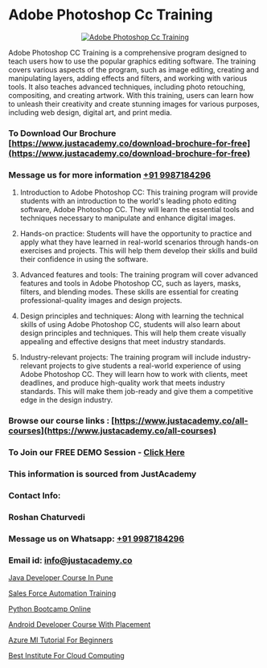 # Adobe Photoshop Cc Training

<p align="center">
  <a href="https://justacademy.co/course-detail/photoshop-training">
    <img src="https://justacademy.co/storage2/course_image/1676637576_course_image.webp" alt="Adobe Photoshop Cc Training">
  </a>
</p>


Adobe Photoshop CC Training is a comprehensive program designed to teach users how to use the popular graphics editing software. The training covers various aspects of the program, such as image editing, creating and manipulating layers, adding effects and filters, and working with various tools. It also teaches advanced techniques, including photo retouching, compositing, and creating artwork. With this training, users can learn how to unleash their creativity and create stunning images for various purposes, including web design, digital art, and print media. 
### To Download Our Brochure [https://www.justacademy.co/download-brochure-for-free](https://www.justacademy.co/download-brochure-for-free)
### Message us for more information [+91 9987184296](https://api.whatsapp.com/send?phone=919987184296)
1) Introduction to Adobe Photoshop CC: This training program will provide students with an introduction to the world's leading photo editing software, Adobe Photoshop CC. They will learn the essential tools and techniques necessary to manipulate and enhance digital images.

2) Hands-on practice: Students will have the opportunity to practice and apply what they have learned in real-world scenarios through hands-on exercises and projects. This will help them develop their skills and build their confidence in using the software.

3) Advanced features and tools: The training program will cover advanced features and tools in Adobe Photoshop CC, such as layers, masks, filters, and blending modes. These skills are essential for creating professional-quality images and design projects.

4) Design principles and techniques: Along with learning the technical skills of using Adobe Photoshop CC, students will also learn about design principles and techniques. This will help them create visually appealing and effective designs that meet industry standards.

5) Industry-relevant projects: The training program will include industry-relevant projects to give students a real-world experience of using Adobe Photoshop CC. They will learn how to work with clients, meet deadlines, and produce high-quality work that meets industry standards. This will make them job-ready and give them a competitive edge in the design industry.

### Browse our course links : [https://www.justacademy.co/all-courses](https://www.justacademy.co/all-courses) 
### To Join our FREE DEMO Session - [Click Here](https://www.justacademy.co/register-for-course-demo)


### This information is sourced from JustAcademy
### Contact Info:
### Roshan Chaturvedi
### Message us on Whatsapp: [+91 9987184296](https://api.whatsapp.com/send?phone=919987184296)
### Email id: [info@justacademy.co](mailto:info@justacademy.co)
                
[Java Developer Course In Pune](https://www.linkedin.com/pulse/java-developer-course-pune-justacademy-thane-lpzec/)

[Sales Force Automation Training](https://www.linkedin.com/pulse/sales-force-automation-training-justacademy-hyderabad-o9ujc?trackingId=QaOYUzKq6c2Aiytkc4IPZw%3D%3D&lipi=urn%3Ali%3Apage%3Ad_flagship3_company_admin%3BDVbRKUgIQU%2Bm75jg%2BU5m6w%3D%3D)

[Python Bootcamp Online](https://medium.com/@surajvaishnav5015/python-bootcamp-online-fd0437269cc4)

[Android Developer Course With Placement](https://medium.com/@kumarishimmi99/android-developer-course-with-placement-c6594a2e990c)

[Azure Ml Tutorial For Beginners](https://justacademyin.github.io/justacademy/azure-ml-tutorial-for-beginners)

[Best Institute For Cloud Computing](https://justacademyin.github.io/justacademy/best-institute-for-cloud-computing)

